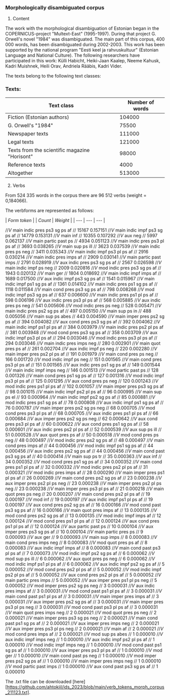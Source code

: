 ### Morphologically disambiguated corpus

1. Content

The work with the morphological disambiguation of Estonian began in the COPERNICUS-project "Multext-East" (1995-1997). During that project G. Orwell's novel "1984" was disambiguated. 
The main part of this corpus, 400 000 words, has been disambiguated during 2002-2003. This work has been supported by the national program "Eesti keel ja rahvuskultuur" 
(Estonian Language and National Culture). The following researchers have participated in this work: Külli Habicht, Heiki-Jaan Kaalep, Neeme Kahusk, Kadri Muishnek, 
Heili Orav, Andriela Rääbis, Kadri Vider.

The texts belong to the following text classes:

### Texts:

| Text class | Number of words |
|---------------------------------------|---------------|
| Fiction (Estonian authors) | 104000 |
| G. Orwell's "1984" | 75500 |
| Newspaper texts | 111000 |
| Legal texts | 121000 |
| Texts from the scientific magazine "Horisont" | 98000 |
| Reference texts | 4000 |
| Altogether | 513000 |

2. Verbs

From 524 335 words in the corpus there are 96 512 verbs (weight = 0,184066).

The verbforms are represented as follows:

|          *Form token* |                                     | *Count* |     *Weight* |
| --- | --- | --- |
          
//_V_ main indic pres ps3 sg ps af //             	 15167	  0.157151
//_V_ main indic impf ps3 sg ps af //             	 14779	  0.153131
//_V_ main inf //                                 	 10355	  0.107292
//_V_ aux neg //                                  	  5997	  0.062137
//_V_ main partic past ps //                      	  4934	  0.051123
//_V_ main indic pres ps3 pl ps af //             	  3693	  0.038265
//_V_ main sup ps ill //                          	  3623	  0.037539
//_V_ main indic pres ps neg //                   	  3411	  0.035343
//_V_ main indic impf ps3 pl ps af //             	  2916	  0.030214
//_V_ main indic pres imps af //                  	  2909	  0.030141
//_V_ main partic past imps //                    	  2791	  0.028919
//_V_ aux indic pres ps3 sg ps af //              	  2567	  0.026598
//_V_ main indic impf ps neg //                   	  2009	  0.020816
//_V_ mod indic pres ps3 sg ps af //              	  1943	  0.020132
//_V_ main ger //                                 	  1804	  0.018692
//_V_ main indic impf imps af //                  	  1689	  0.017500
//_V_ aux indic impf ps3 sg ps af //              	  1541	  0.015967
//_V_ main indic impf ps1 sg ps af //             	  1361	  0.014102
//_V_ main indic pres ps1 sg ps af //             	  1118	  0.011584
//_V_ main cond pres ps3 sg ps af //              	   798	  0.008268
//_V_ mod indic impf ps3 sg ps af //              	   637	  0.006600
//_V_ main indic pres ps1 pl ps af //             	   598	  0.006196
//_V_ aux indic pres ps3 pl ps af //              	   568	  0.005885
//_V_ aux indic pres ps neg //                    	   541	  0.005606
//_V_ mod indic pres ps neg //                    	   528	  0.005471
//_V_ main indic pres ps2 sg ps af //             	   497	  0.005150
//_V_ main sup ps in //                           	   488	  0.005056
//_V_ main sup ps abes //                         	   443	  0.004590
//_V_ main imper pres ps2 sg ps af //             	   394	  0.004082
//_V_ aux cond pres ps3 sg ps af //               	   392	  0.004062
//_V_ main indic impf ps1 pl ps af //             	   384	  0.003979
//_V_ main indic pres ps2 pl ps af //             	   381	  0.003948
//_V_ mod cond pres ps3 sg ps af //               	   358	  0.003709
//_V_ aux indic impf ps3 pl ps af //              	   294	  0.003046
//_V_ mod indic pres ps3 pl ps af //              	   294	  0.003046
//_V_ main indic pres imps neg //                 	   280	  0.002901
//_V_ main quot pres ps af //                     	   261	  0.002704
//_V_ aux indic impf ps neg //                    	   220	  0.002280
//_V_ main imper pres ps2 pl ps af //             	   191	  0.001979
//_V_ main cond pres ps neg //                    	   166	  0.001720
//_V_ mod indic impf ps neg //                    	   151	  0.001565
//_V_ main cond pres ps3 pl ps af //              	   151	  0.001565
//_V_ aux indic pres ps1 sg ps af //              	   149	  0.001544
//_V_ main indic impf imps neg //                 	   146	  0.001513
//_V_ mod partic past ps //                       	   128	  0.001326
//_V_ main cond pres ps1 sg ps af //              	   127	  0.001316
//_V_ mod indic impf ps3 pl ps af //              	   125	  0.001295
//_V_ aux cond pres ps neg //                     	   120	  0.001243
//_V_ mod indic pres ps1 pl ps af //              	   102	  0.001057
//_V_ main imper pres ps3 sg ps af //             	    98	  0.001015
//_V_ main indic impf ps2 pl ps af //             	    96	  0.000995
//_V_ main sup ps el //                           	    93	  0.000964
//_V_ main indic impf ps2 sg ps af //             	    85	  0.000881
//_V_ mod indic pres ps1 sg ps af //              	    78	  0.000808
//_V_ aux indic impf ps1 sg ps af //              	    76	  0.000787
//_V_ main imper pres ps2 sg ps neg //            	    68	  0.000705
//_V_ mod cond pres ps3 pl ps af //               	    68	  0.000705
//_V_ aux indic pres ps1 pl ps af //              	    66	  0.000684
//_V_ aux imper pres ps2 sg ps neg //             	    62	  0.000642
//_V_ aux cond pres ps3 pl ps af //               	    60	  0.000622
//_V_ aux cond pres ps1 sg ps af //               	    58	  0.000601
//_V_ aux indic pres ps2 pl ps af //              	    52	  0.000539
//_V_ aux sup ps ill //                           	    51	  0.000528
//_V_ aux quot pres ps af //                      	    50	  0.000518
//_V_ mod cond pres ps neg //                     	    48	  0.000497
//_V_ mod indic pres ps2 sg ps af //              	    48	  0.000497
//_V_ main cond pres imps af //                   	    44	  0.000456
//_V_ mod indic impf ps1 sg ps af //              	    44	  0.000456
//_V_ aux indic pres ps2 sg ps af //              	    44	  0.000456
//_V_ main cond past ps3 sg ps af //              	    40	  0.000414
//_V_ main sup ps tr //                           	    35	  0.000363
//_V_ aux inf //                                  	    34	  0.000352
//_V_ mod cond pres ps1 sg ps af //               	    34	  0.000352
//_V_ main cond pres ps1 pl ps af //              	    32	  0.000332
//_V_ mod indic pres ps2 pl ps af //              	    31	  0.000321
//_V_ mod indic pres imps af //                   	    28	  0.000290
//_V_ main imper pres ps1 pl ps af //             	    26	  0.000269
//_V_ main cond pres ps2 sg ps af //              	    23	  0.000238
//_V_ aux imper pres ps2 pl ps neg //             	    23	  0.000238
//_V_ main imper pres ps2 pl ps neg //            	    23	  0.000238
//_V_ main imper pres ps3 pl ps af //             	    21	  0.000218
//_V_ main quot pres ps neg //                    	    20	  0.000207
//_V_ main cond pres ps2 pl ps af //              	    19	  0.000197
//_V_ mod inf //                                  	    19	  0.000197
//_V_ aux indic impf ps1 pl ps af //              	    19	  0.000197
//_V_ aux cond pres ps2 sg ps af //               	    16	  0.000166
//_V_ mod cond past ps3 sg ps af //               	    16	  0.000166
//_V_ main quot pres imps af //                   	    13	  0.000135
//_V_ mod cond pres ps2 sg ps af //               	    13	  0.000135
//_V_ mod indic impf imps af //                   	    12	  0.000124
//_V_ mod cond pres ps1 pl ps af //               	    12	  0.000124
//_V_ aux cond pres ps1 pl ps af //               	    12	  0.000124
//_V_ aux partic past ps //                       	    10	  0.000104
//_V_ aux imper pres ps3 sg ps af //              	    10	  0.000104
//_V_ main partic pres ps //                      	     9	  0.000093
//_V_ aux ger //                                  	     9	  0.000093
//_V_ main sup imps //                            	     8	  0.000083
//_V_ main cond pres imps neg //                  	     8	  0.000083
//_V_ mod quot pres ps af //                      	     8	  0.000083
//_V_ aux indic impf imps af //                   	     8	  0.000083
//_V_ main cond past ps3 pl ps af //              	     7	  0.000073
//_V_ mod indic impf ps2 sg ps af //              	     6	  0.000062
//_V_ mod sup ps ill //                           	     6	  0.000062
//_V_ aux quot pres ps neg //                     	     6	  0.000062
//_V_ mod indic impf ps1 pl ps af //              	     6	  0.000062
//_V_ aux indic impf ps2 sg ps af //              	     5	  0.000052
//_V_ mod cond pres ps2 pl ps af //               	     5	  0.000052
//_V_ mod indic impf ps2 pl ps af //              	     5	  0.000052
//_V_ aux cond pres ps2 pl ps af //               	     5	  0.000052
//_V_ main partic pres imps //                    	     5	  0.000052
//_V_ aux imper pres ps1 pl ps neg //             	     5	  0.000052
//_V_ mod imper pres ps2 sg ps neg //             	     3	  0.000031
//_V_ aux indic pres imps af //                   	     3	  0.000031
//_V_ mod cond past ps1 pl ps af //               	     3	  0.000031
//_V_ main cond past ps1 pl ps af //              	     3	  0.000031
//_V_ main imper pres imps af //                  	     3	  0.000031
//_V_ aux imper pres ps2 sg ps af //              	     3	  0.000031
//_V_ main imper pres ps3 pl ps neg //            	     3	  0.000031
//_V_ mod cond past ps3 pl ps af //               	     3	  0.000031
//_V_ main quot pres imps neg //                  	     2	  0.000021
//_V_ mod quot pres ps neg //                     	     2	  0.000021
//_V_ main imper pres ps3 sg ps neg //            	     2	  0.000021
//_V_ main cond past ps1 sg ps af //              	     2	  0.000021
//_V_ aux imper pres imps neg //                  	     2	  0.000021
//_V_ aux imper pres ps3 pl ps neg //             	     2	  0.000021
//_V_ main af //                                  	     2	  0.000021
//_V_ mod cond pres imps af //                    	     2	  0.000021
//_V_ mod sup ps abes //                          	     1	  0.000010
//_V_ aux indic impf imps neg //                  	     1	  0.000010
//_V_ aux indic impf ps2 pl ps af //              	     1	  0.000010
//_V_ mod indic impf imps neg //                  	     1	  0.000010
//_V_ mod cond past ps1 sg ps af //               	     1	  0.000010
//_V_ aux imper pres ps3 pl ps af //              	     1	  0.000010
//_V_ mod ger //                                  	     1	  0.000010
//_V_ main cond past ps neg //                    	     1	  0.000010
//_V_ mod imper pres ps2 sg ps af //              	     1	  0.000010
//_V_ main imper pres imps neg //                 	     1	  0.000010
//_V_ mod partic past imps //                     	     1	  0.000010
//_V_ aux cond past ps3 sg ps af //               	     1	  0.000010

The .txt file can be downloaded [here][https://github.com/ahtokiil/ids_2023/blob/main/verb_tokens_morph_corpus_211123.txt].
